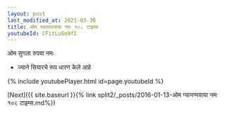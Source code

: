 ```yaml
---
layout: post
last_modified_at: 2021-03-30
title: ओम स्वाभावयाया नमः १०८ टाइम्स
youtubeId: CFitLu8n9fI
---
```

 
 
 ओम सुगला रुपया नमः  
 
 -  ज्याने सियारचे रूप धारण केले आहे 
 
  
 
  
 
 
 
 
 
 


{% include youtubePlayer.html id=page.youtubeId %}
 
[Next]({{ site.baseurl }}{% link  split2/_posts/2016-01-13-ओम ग्यानग्मयाया नमः १०८ टाइम्स.md%})
 
